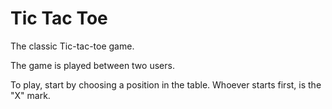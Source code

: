 # Tic Tac Toe

The classic Tic-tac-toe game. 

The game is played between two users. 

To play, start by choosing a position in the table. Whoever starts first, is the "X" mark. 
